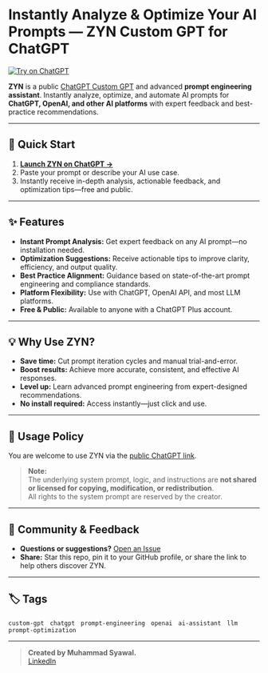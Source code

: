 # Instantly Analyze & Optimize Your AI Prompts — ZYN Custom GPT for ChatGPT

[![Try on ChatGPT](https://img.shields.io/badge/Try%20on-ChatGPT-10a37f?logo=openai&logoColor=white)](https://chatgpt.com/g/g-687217dd50d88191b954da7608e54609-zyn)

**ZYN** is a public [ChatGPT Custom GPT](https://chatgpt.com/g/g-687217dd50d88191b954da7608e54609-zyn) and advanced **prompt engineering assistant**. Instantly analyze, optimize, and automate AI prompts for **ChatGPT, OpenAI, and other AI platforms** with expert feedback and best-practice recommendations.

---

## 🚀 Quick Start

1. **[Launch ZYN on ChatGPT →](https://chatgpt.com/g/g-687217dd50d88191b954da7608e54609-zyn)**
2. Paste your prompt or describe your AI use case.
3. Instantly receive in-depth analysis, actionable feedback, and optimization tips—free and public.

---

## ✨ Features

- **Instant Prompt Analysis:** Get expert feedback on any AI prompt—no installation needed.
- **Optimization Suggestions:** Receive actionable tips to improve clarity, efficiency, and output quality.
- **Best Practice Alignment:** Guidance based on state-of-the-art prompt engineering and compliance standards.
- **Platform Flexibility:** Use with ChatGPT, OpenAI API, and most LLM platforms.
- **Free & Public:** Available to anyone with a ChatGPT Plus account.

---

## 💡 Why Use ZYN?

- **Save time:** Cut prompt iteration cycles and manual trial-and-error.
- **Boost results:** Achieve more accurate, consistent, and effective AI responses.
- **Level up:** Learn advanced prompt engineering from expert-designed recommendations.
- **No install required:** Access instantly—just click and use.

---

## 🔑 Usage Policy

You are welcome to use ZYN via the [public ChatGPT link](https://chatgpt.com/g/g-687217dd50d88191b954da7608e54609-zyn).

> **Note:**  
> The underlying system prompt, logic, and instructions are **not shared or licensed for copying, modification, or redistribution**.  
> All rights to the system prompt are reserved by the creator.

---

## 🤝 Community & Feedback

- **Questions or suggestions?** [Open an Issue](https://github.com/Muhammad-Syawal/zyn-chatgpt-prompt-engineer/issues)
- **Share:** Star this repo, pin it to your GitHub profile, or share the link to help others discover ZYN.

---

## 🏷️ Tags

`custom-gpt` &nbsp; `chatgpt` &nbsp; `prompt-engineering` &nbsp; `openai` &nbsp; `ai-assistant` &nbsp; `llm` &nbsp; `prompt-optimization`

---

> **Created by Muhammad Syawal.**  
> [LinkedIn](https://www.linkedin.com/in/muhammad-syawal/)
